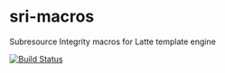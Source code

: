 # sri-macros
Subresource Integrity macros for Latte template engine

[![Build Status](https://travis-ci.org/spaze/sri-macros.svg?branch=master)](https://travis-ci.org/spaze/sri-macros)
